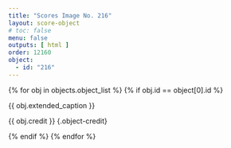 ```yaml
---
title: "Scores Image No. 216"
layout: score-object
# toc: false
menu: false
outputs: [ html ]
order: 12160
object:
  - id: "216"
---
```


{% for obj in objects.object_list %}
{% if obj.id == object[0].id %}

{{ obj.extended_caption }}

{{ obj.credit }} {.object-credit}

{% endif %}
{% endfor %}
